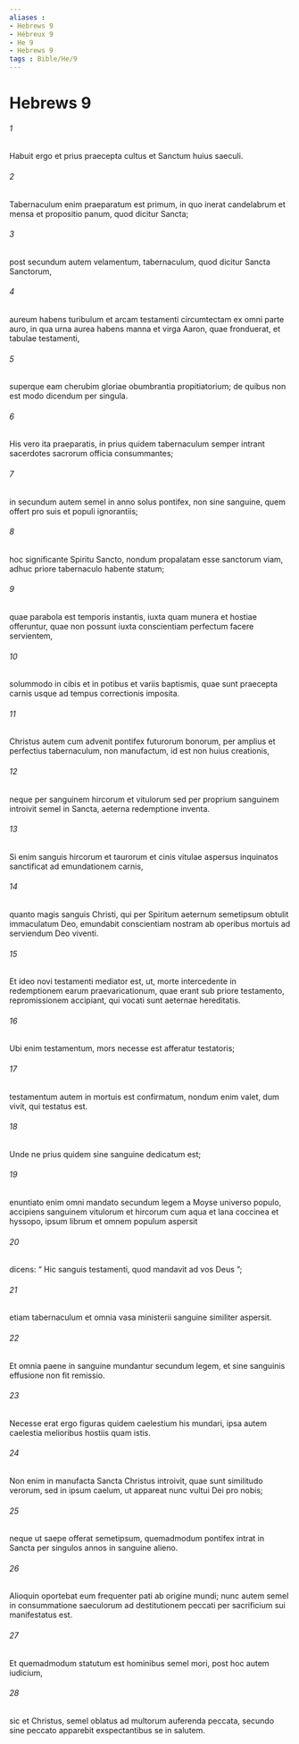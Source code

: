 ```yaml
---
aliases : 
- Hebrews 9
- Hébreux 9
- He 9
- Hebrews 9
tags : Bible/He/9
---
```


# Hebrews 9

###### 1
Habuit ergo et prius praecepta cultus et Sanctum huius saeculi. 
###### 2
Tabernaculum enim praeparatum est primum, in quo inerat candelabrum et mensa et propositio panum, quod dicitur Sancta; 
###### 3
post secundum autem velamentum, tabernaculum, quod dicitur Sancta Sanctorum, 
###### 4
aureum habens turibulum et arcam testamenti circumtectam ex omni parte auro, in qua urna aurea habens manna et virga Aaron, quae fronduerat, et tabulae testamenti, 
###### 5
superque eam cherubim gloriae obumbrantia propitiatorium; de quibus non est modo dicendum per singula.
###### 6
His vero ita praeparatis, in prius quidem tabernaculum semper intrant sacerdotes sacrorum officia consummantes; 
###### 7
in secundum autem semel in anno solus pontifex, non sine sanguine, quem offert pro suis et populi ignorantiis; 
###### 8
hoc significante Spiritu Sancto, nondum propalatam esse sanctorum viam, adhuc priore tabernaculo habente statum; 
###### 9
quae parabola est temporis instantis, iuxta quam munera et hostiae offeruntur, quae non possunt iuxta conscientiam perfectum facere servientem, 
###### 10
solummodo in cibis et in potibus et variis baptismis, quae sunt praecepta carnis usque ad tempus correctionis imposita.
###### 11
Christus autem cum advenit pontifex futurorum bonorum, per amplius et perfectius tabernaculum, non manufactum, id est non huius creationis, 
###### 12
neque per sanguinem hircorum et vitulorum sed per proprium sanguinem introivit semel in Sancta, aeterna redemptione inventa. 
###### 13
Si enim sanguis hircorum et taurorum et cinis vitulae aspersus inquinatos sanctificat ad emundationem carnis, 
###### 14
quanto magis sanguis Christi, qui per Spiritum aeternum semetipsum obtulit immaculatum Deo, emundabit conscientiam nostram ab operibus mortuis ad serviendum Deo viventi.
###### 15
Et ideo novi testamenti mediator est, ut, morte intercedente in redemptionem earum praevaricationum, quae erant sub priore testamento, repromissionem accipiant, qui vocati sunt aeternae hereditatis. 
###### 16
Ubi enim testamentum, mors necesse est afferatur testatoris; 
###### 17
testamentum autem in mortuis est confirmatum, nondum enim valet, dum vivit, qui testatus est. 
###### 18
Unde ne prius quidem sine sanguine dedicatum est; 
###### 19
enuntiato enim omni mandato secundum legem a Moyse universo populo, accipiens sanguinem vitulorum et hircorum cum aqua et lana coccinea et hyssopo, ipsum librum et omnem populum aspersit 
###### 20
dicens: “ Hic sanguis testamenti, quod mandavit ad vos Deus ”; 
###### 21
etiam tabernaculum et omnia vasa ministerii sanguine similiter aspersit. 
###### 22
Et omnia paene in sanguine mundantur secundum legem, et sine sanguinis effusione non fit remissio.
###### 23
Necesse erat ergo figuras quidem caelestium his mundari, ipsa autem caelestia melioribus hostiis quam istis. 
###### 24
Non enim in manufacta Sancta Christus introivit, quae sunt similitudo verorum, sed in ipsum caelum, ut appareat nunc vultui Dei pro nobis; 
###### 25
neque ut saepe offerat semetipsum, quemadmodum pontifex intrat in Sancta per singulos annos in sanguine alieno. 
###### 26
Alioquin oportebat eum frequenter pati ab origine mundi; nunc autem semel in consummatione saeculorum ad destitutionem peccati per sacrificium sui manifestatus est. 
###### 27
Et quemadmodum statutum est hominibus semel mori, post hoc autem iudicium, 
###### 28
sic et Christus, semel oblatus ad multorum auferenda peccata, secundo sine peccato apparebit exspectantibus se in salutem.
